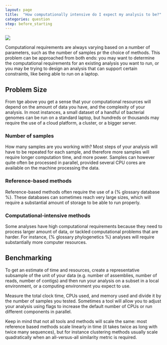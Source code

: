 ```yaml
---
layout: page
title:  "How computationally intensive do I expect my analysis to be?"
categories: question
step: before_starting
---
```


![]({{site.baseurl}}/assets/images/06-computational-requirements.svg)

Computational requirements are always varying based on a number of 
parameters, such as the number of samples pr the choice of methods. 
This problem can be approached from both ends: you may want to determine 
the computational requirements for an existing analysis you want to run, 
or you may be trying to design an analysis that can support certain
constraints, like being able to run on a laptop.

## Problem Size

From tge above you get a sense that your computational resources will depend on the amount of data you have, and the complexity of your analysis. 
In most instances, a small dataset of a handful of bacterial genomes can be run on a standard laptop, but hundreds or thousands may require the use of a cloud platform, a cluster, or a bigger server. 

### Number of samples

How many samples are you working with? Most steps of your analysis will have 
to be repeated for each sample, and therefore more samples will require 
longer computation time, and more power. Samples can however quite often be 
processed in parallel, provided several CPU cores are available on the 
machine processing the data.

### Reference-based methods

Reference-based methods often require the use of a {% glossary database %}. 
These databases can sometimes reach very large sizes, which will require a 
substantial amount of storage to be able to run properly. 

### Computational-intensive methods

Some analyses have high computational requirements because they need to process larger amount of data, or tackled computational problems that are harder. For instance, {% glossary phylogenetics %} analyses will require 
substantially more computer resources.

## Benchmarking

To get an estimate of time and resources, create a representative subsample of the unit of your data (e.g. number of assemblies, number of reads, number of contigs) and then run your analysis on a subset in a local environment, or a computing environment you expect to use.  

Measure the total clock time, CPUs used, and memory used and divide it by the number of samples you tested. Sometimes a tool will allow you to adjust your analysis using flags to increase the default number of CPUs or run different components in parallel.

Keep in mind that not all tools and methods will scale the same: most reference
based methods scale linearly in time (it takes twice as long with twice many
sequences), but for instance clustering methods usually scale quadratically 
when an all-versus-all similarity metric is required.